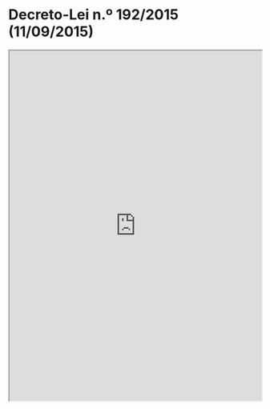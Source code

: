 # Decreto-Lei n.º 192/2015 (11/09/2015)

<iframe src='https://docs.google.com/gview?url=https://dre.pt/application/conteudo/70262478&embedded=true' style='width:100%; height:700px' frameborder='1'></iframe>
